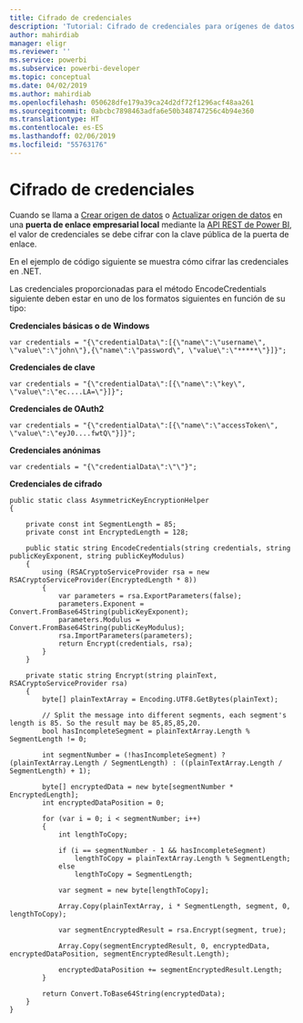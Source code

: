 ```yaml
---
title: Cifrado de credenciales
description: 'Tutorial: Cifrado de credenciales para orígenes de datos de puerta de enlace local'
author: mahirdiab
manager: eligr
ms.reviewer: ''
ms.service: powerbi
ms.subservice: powerbi-developer
ms.topic: conceptual
ms.date: 04/02/2019
ms.author: mahirdiab
ms.openlocfilehash: 050628dfe179a39ca24d2df72f1296acf48aa261
ms.sourcegitcommit: 0abcbc7898463adfa6e50b348747256c4b94e360
ms.translationtype: HT
ms.contentlocale: es-ES
ms.lasthandoff: 02/06/2019
ms.locfileid: "55763176"
---
```

# <a name="encrypt-credentials"></a>Cifrado de credenciales
Cuando se llama a [Crear origen de datos](https://docs.microsoft.com/rest/api/power-bi/gateways/createdatasource) o [Actualizar origen de datos](https://docs.microsoft.com/rest/api/power-bi/gateways/updatedatasource) en una **puerta de enlace empresarial local** mediante la [API REST de Power BI](https://docs.microsoft.com/rest/api/power-bi/), el valor de credenciales se debe cifrar con la clave pública de la puerta de enlace.

En el ejemplo de código siguiente se muestra cómo cifrar las credenciales en .NET.

Las credenciales proporcionadas para el método EncodeCredentials siguiente deben estar en uno de los formatos siguientes en función de su tipo:

**Credenciales básicas o de Windows**
```
var credentials = "{\"credentialData\":[{\"name\":\"username\", \"value\":\"john\"},{\"name\":\"password\", \"value\":\"*****\"}]}";
```

**Credenciales de clave**
```
var credentials = "{\"credentialData\":[{\"name\":\"key\", \"value\":\"ec....LA=\"}]}";
```

**Credenciales de OAuth2**
```
var credentials = "{\"credentialData\":[{\"name\":\"accessToken\", \"value\":\"eyJ0....fwtQ\"}]}";
```


**Credenciales anónimas**
```
var credentials = "{\"credentialData\":\"\"}";
```

**Credenciales de cifrado**
```
public static class AsymmetricKeyEncryptionHelper
{

    private const int SegmentLength = 85;
    private const int EncryptedLength = 128;

    public static string EncodeCredentials(string credentials, string publicKeyExponent, string publicKeyModulus)
    {
        using (RSACryptoServiceProvider rsa = new RSACryptoServiceProvider(EncryptedLength * 8))
        {
            var parameters = rsa.ExportParameters(false);
            parameters.Exponent = Convert.FromBase64String(publicKeyExponent);
            parameters.Modulus = Convert.FromBase64String(publicKeyModulus);
            rsa.ImportParameters(parameters);
            return Encrypt(credentials, rsa);
        }
    }

    private static string Encrypt(string plainText, RSACryptoServiceProvider rsa)
    {
        byte[] plainTextArray = Encoding.UTF8.GetBytes(plainText);

        // Split the message into different segments, each segment's length is 85. So the result may be 85,85,85,20.
        bool hasIncompleteSegment = plainTextArray.Length % SegmentLength != 0;

        int segmentNumber = (!hasIncompleteSegment) ? (plainTextArray.Length / SegmentLength) : ((plainTextArray.Length / SegmentLength) + 1);

        byte[] encryptedData = new byte[segmentNumber * EncryptedLength];
        int encryptedDataPosition = 0;

        for (var i = 0; i < segmentNumber; i++)
        {
            int lengthToCopy;

            if (i == segmentNumber - 1 && hasIncompleteSegment)
                lengthToCopy = plainTextArray.Length % SegmentLength;
            else
                lengthToCopy = SegmentLength;

            var segment = new byte[lengthToCopy];

            Array.Copy(plainTextArray, i * SegmentLength, segment, 0, lengthToCopy);

            var segmentEncryptedResult = rsa.Encrypt(segment, true);

            Array.Copy(segmentEncryptedResult, 0, encryptedData, encryptedDataPosition, segmentEncryptedResult.Length);

            encryptedDataPosition += segmentEncryptedResult.Length;
        }

        return Convert.ToBase64String(encryptedData);
    }
}
```
